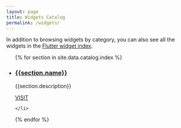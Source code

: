 ```yaml
---
layout: page
title: Widgets Catalog
permalink: /widgets/
---
```


<p>In addition to browsing widgets by category,
you can also see all the widgets in the <a href="/widgets/widgetindex/">Flutter widget index</a>.</p>

<ul class="cards">
{% for section in site.data.catalog.index %}
	<li class="cards__item">
	    <div class="card">
		    <h3 class="catalog-category-title"><a class="action-link" href="/widgets/{{section.id}}">{{section.name}}</a></h3>
		    <p>{{section.description}}</p>
		    <div class="card-action">
		        <a class="action-link" href="/widgets/{{section.id}}">VISIT</a>
		    </div>
		</div>

	</li>
 {% endfor %}
</ul>
